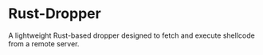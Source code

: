# Rust-Dropper
A lightweight Rust-based dropper designed to fetch and execute shellcode from a remote server. 
